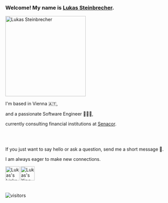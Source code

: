 ###  Welcome! My name is [Lukas Steinbrecher](https://lukstei.com). 

<img src="https://lukstei.com/static/7ac97ea5b44abbb29e4834940af8440e/32ee9/profile-pic.jpg" src="/static/7ac97ea5b44abbb29e4834940af8440e/32ee9/profile-pic.jpg" alt="Lukas Steinbrecher" width="250" height="250" />


I'm based in Vienna 🇦🇹,

and a passionate Software Engineer 👨🏼‍💻, 

currently consulting financial institutions at [Senacor](https://senacor.com).

<br />
<br />

If you just want to say hello or ask a question, send me a short message 💌. 

I am always eager to make new connections.

<a href="https://at.linkedin.com/in/lukstei">
  <img align="left" alt="Lukas's Linkedin" width="44px" src="https://cdn.jsdelivr.net/npm/simple-icons@v3/icons/linkedin.svg" />
</a>
<a href="https://www.xing.com/profile/Lukas_Steinbrecher">
  <img align="left" alt="Lukas's Xing" width="44px" src="https://cdn.jsdelivr.net/npm/simple-icons@v3/icons/xing.svg" />
</a>

<br />
<br />

<br />
<br />

![visitors](https://visitor-badge.laobi.icu/badge?page_id=lukstei-github)
